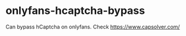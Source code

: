 # onlyfans-hcaptcha-bypass
Can bypass hCaptcha on onlyfans. Check https://www.capsolver.com/ 











